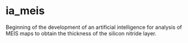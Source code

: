 # ia_meis
 Beginning of the development of an artificial intelligence for analysis of MEIS maps to obtain the thickness of the silicon nitride layer.
